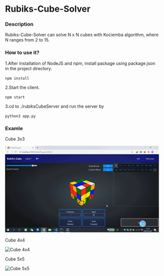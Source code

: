 # Rubiks-Cube-Solver

### Description
Rubiks-Cube-Solver can solve N x N cubes with Kociemba algorithm, where N ranges from 2 to 15.

### How to use it?
1.After installation of NodeJS and npm, install package using package.json in the project directory.

`npm install`

2.Start the client.

`npm start`

3.cd to ./rubiksCubeServer
and run the server by

`python3 app.py`


### Examle
Cube 3x3

![Cube 3x3](https://github.com/zimyang/Rubiks-Cube-Solver/blob/master/video/3x3%20Cube.gif)

Cube 4x4

![Cube 4x4](https://github.com/zimyang/Rubiks-Cube-Solver/blob/master/video/4x4%20Cube.gif)

Cube 5x5

![Cube 5x5](https://github.com/zimyang/Rubiks-Cube-Solver/blob/master/video/5x5%20Cube.gif)
